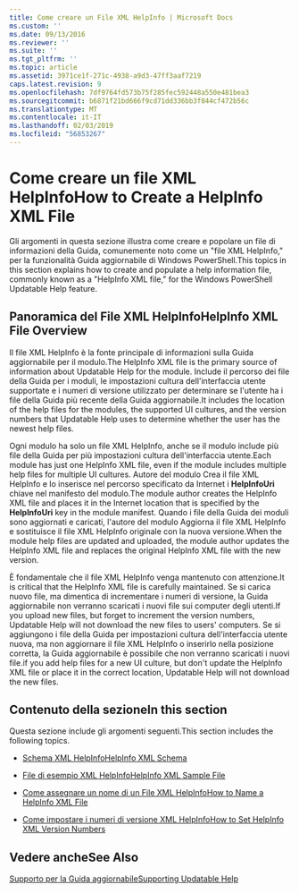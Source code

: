 ```yaml
---
title: Come creare un File XML HelpInfo | Microsoft Docs
ms.custom: ''
ms.date: 09/13/2016
ms.reviewer: ''
ms.suite: ''
ms.tgt_pltfrm: ''
ms.topic: article
ms.assetid: 3971ce1f-271c-4938-a9d3-47ff3aaf7219
caps.latest.revision: 9
ms.openlocfilehash: 7df9764fd573b75f285fec592448a550e481bea3
ms.sourcegitcommit: b6871f21bd666f9cd71dd336bb3f844cf472b56c
ms.translationtype: MT
ms.contentlocale: it-IT
ms.lasthandoff: 02/03/2019
ms.locfileid: "56853267"
---
```

# <a name="how-to-create-a-helpinfo-xml-file"></a><span data-ttu-id="d0f27-102">Come creare un file XML HelpInfo</span><span class="sxs-lookup"><span data-stu-id="d0f27-102">How to Create a HelpInfo XML File</span></span>

<span data-ttu-id="d0f27-103">Gli argomenti in questa sezione illustra come creare e popolare un file di informazioni della Guida, comunemente noto come un "file XML HelpInfo," per la funzionalità Guida aggiornabile di Windows PowerShell.</span><span class="sxs-lookup"><span data-stu-id="d0f27-103">This topics in this section explains how to create and populate a help information file, commonly known as a "HelpInfo XML file," for the Windows PowerShell Updatable Help feature.</span></span>

## <a name="helpinfo-xml-file-overview"></a><span data-ttu-id="d0f27-104">Panoramica del File XML HelpInfo</span><span class="sxs-lookup"><span data-stu-id="d0f27-104">HelpInfo XML File Overview</span></span>

<span data-ttu-id="d0f27-105">Il file XML HelpInfo è la fonte principale di informazioni sulla Guida aggiornabile per il modulo.</span><span class="sxs-lookup"><span data-stu-id="d0f27-105">The HelpInfo XML file is the primary source of information about Updatable Help for the module.</span></span> <span data-ttu-id="d0f27-106">Include il percorso dei file della Guida per i moduli, le impostazioni cultura dell'interfaccia utente supportate e i numeri di versione utilizzato per determinare se l'utente ha i file della Guida più recente della Guida aggiornabile.</span><span class="sxs-lookup"><span data-stu-id="d0f27-106">It includes the location of the help files for the modules, the supported UI cultures, and the version numbers that Updatable Help uses to determine whether the user has the newest help files.</span></span>

<span data-ttu-id="d0f27-107">Ogni modulo ha solo un file XML HelpInfo, anche se il modulo include più file della Guida per più impostazioni cultura dell'interfaccia utente.</span><span class="sxs-lookup"><span data-stu-id="d0f27-107">Each module has just one HelpInfo XML file, even if the module includes multiple help files for multiple UI cultures.</span></span> <span data-ttu-id="d0f27-108">Autore del modulo Crea il file XML HelpInfo e lo inserisce nel percorso specificato da Internet i **HelpInfoUri** chiave nel manifesto del modulo.</span><span class="sxs-lookup"><span data-stu-id="d0f27-108">The module author creates the HelpInfo XML file and places it in the Internet location that is specified by the **HelpInfoUri** key in the module manifest.</span></span> <span data-ttu-id="d0f27-109">Quando i file della Guida dei moduli sono aggiornati e caricati, l'autore del modulo Aggiorna il file XML HelpInfo e sostituisce il file XML HelpInfo originale con la nuova versione.</span><span class="sxs-lookup"><span data-stu-id="d0f27-109">When the module help files are updated and uploaded, the module author updates the HelpInfo XML file and replaces the original HelpInfo XML file with the new version.</span></span>

<span data-ttu-id="d0f27-110">È fondamentale che il file XML HelpInfo venga mantenuto con attenzione.</span><span class="sxs-lookup"><span data-stu-id="d0f27-110">It is critical that the HelpInfo XML file is carefully maintained.</span></span> <span data-ttu-id="d0f27-111">Se si carica nuovo file, ma dimentica di incrementare i numeri di versione, la Guida aggiornabile non verranno scaricati i nuovi file sui computer degli utenti.</span><span class="sxs-lookup"><span data-stu-id="d0f27-111">If you upload new files, but forget to increment the version numbers, Updatable Help will not download the new files to users' computers.</span></span> <span data-ttu-id="d0f27-112">Se si aggiungono i file della Guida per impostazioni cultura dell'interfaccia utente nuova, ma non aggiornare il file XML HelpInfo o inserirlo nella posizione corretta, la Guida aggiornabile è possibile che non verranno scaricati i nuovi file.</span><span class="sxs-lookup"><span data-stu-id="d0f27-112">if you add help files for a new UI culture, but don't update the HelpInfo XML file or place it in the correct location, Updatable Help will not download the new files.</span></span>

## <a name="in-this-section"></a><span data-ttu-id="d0f27-113">Contenuto della sezione</span><span class="sxs-lookup"><span data-stu-id="d0f27-113">In this section</span></span>

<span data-ttu-id="d0f27-114">Questa sezione include gli argomenti seguenti.</span><span class="sxs-lookup"><span data-stu-id="d0f27-114">This section includes the following topics.</span></span>

- [<span data-ttu-id="d0f27-115">Schema XML HelpInfo</span><span class="sxs-lookup"><span data-stu-id="d0f27-115">HelpInfo XML Schema</span></span>](./helpinfo-xml-schema.md)

- [<span data-ttu-id="d0f27-116">File di esempio XML HelpInfo</span><span class="sxs-lookup"><span data-stu-id="d0f27-116">HelpInfo XML Sample File</span></span>](./helpinfo-xml-sample-file.md)

- [<span data-ttu-id="d0f27-117">Come assegnare un nome di un File XML HelpInfo</span><span class="sxs-lookup"><span data-stu-id="d0f27-117">How to Name a HelpInfo XML File</span></span>](./how-to-name-a-helpinfo-xml-file.md)

- [<span data-ttu-id="d0f27-118">Come impostare i numeri di versione XML HelpInfo</span><span class="sxs-lookup"><span data-stu-id="d0f27-118">How to Set HelpInfo XML Version Numbers</span></span>](./how-to-set-helpinfo-xml-version-numbers.md)

## <a name="see-also"></a><span data-ttu-id="d0f27-119">Vedere anche</span><span class="sxs-lookup"><span data-stu-id="d0f27-119">See Also</span></span>

[<span data-ttu-id="d0f27-120">Supporto per la Guida aggiornabile</span><span class="sxs-lookup"><span data-stu-id="d0f27-120">Supporting Updatable Help</span></span>](./supporting-updatable-help.md)